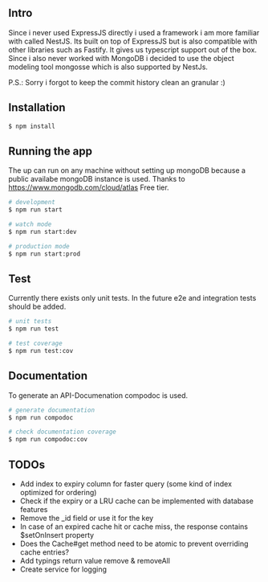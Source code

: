 ## Intro

Since i never used ExpressJS directly i used a framework i am more familiar with called NestJS. Its built on top of ExpressJS but is also compatible with other libraries such as Fastify. It gives us typescript support out of the box. Since i also never worked with MongoDB i decided to use the object modeling tool mongosse which is also supported by NestJs.

P.S.: Sorry i forgot to keep the commit history clean an granular :)

## Installation

```bash
$ npm install
```

## Running the app

The up can run on any machine without setting up mongoDB because a public availabe mongoDB instance is used. Thanks to https://www.mongodb.com/cloud/atlas Free tier.

```bash
# development
$ npm run start

# watch mode
$ npm run start:dev

# production mode
$ npm run start:prod
```

## Test

Currently there exists only unit tests. In the future e2e and integration tests should be added.

```bash
# unit tests
$ npm run test

# test coverage
$ npm run test:cov
```

## Documentation

To generate an API-Documenation compodoc is used.

```bash
# generate documentation
$ npm run compodoc

# check documentation coverage
$ npm run compodoc:cov
```

## TODOs

- Add index to expiry column for faster query (some kind of index optimized for ordering)
- Check if the expiry or a LRU cache can be implemented with database features
- Remove the \_id field or use it for the key
- In case of an expired cache hit or cache miss, the response contains \$setOnInsert property
- Does the Cache#get method need to be atomic to prevent overriding cache entries?
- Add typings return value remove & removeAll
- Create service for logging
